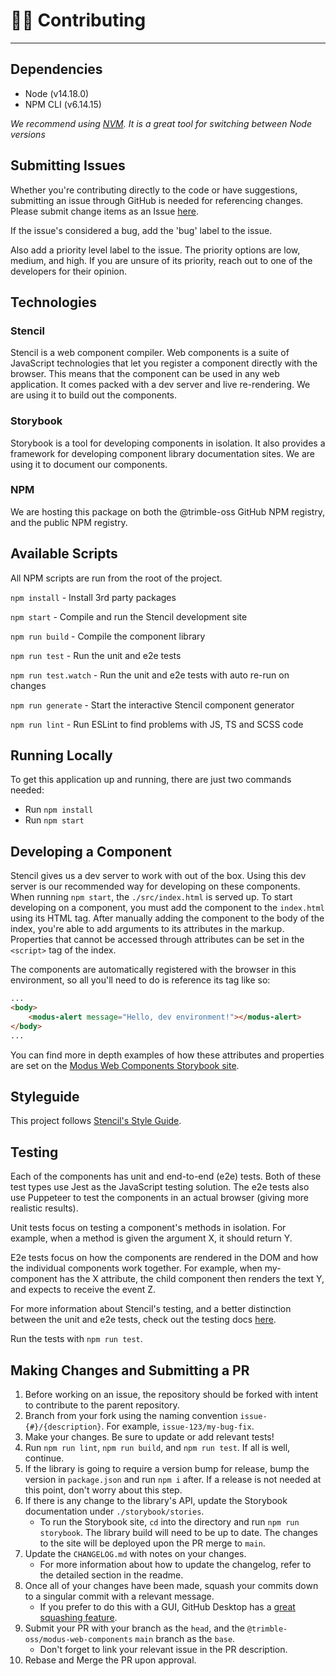 # 🔨👷 Contributing

---

## Dependencies

- Node (v14.18.0)
- NPM CLI (v6.14.15)

*We recommend using [NVM](https://github.com/nvm-sh/nvm). It is a great tool for switching between Node versions*

## Submitting Issues

Whether you're contributing directly to the code or have suggestions, submitting an issue through GitHub is needed
for referencing changes. Please submit change items as an Issue [here](https://github.com/trimble-oss/modus-web-components/issues).

If the issue's considered a bug, add the 'bug' label to the issue.

Also add a priority level label to the issue. The priority options are low, medium, and high.
If you are unsure of its priority, reach out to one of the developers for their opinion.

## Technologies

### Stencil

Stencil is a web component compiler. Web components is a suite of JavaScript technologies that let you register a component
directly with the browser. This means that the component can be used in any web application. It comes packed with a dev server
and live re-rendering. We are using it to build out the components.

### Storybook

Storybook is a tool for developing components in isolation. It also provides a framework for developing component library
documentation sites. We are using it to document our components.

### NPM

We are hosting this package on both the @trimble-oss GitHub NPM registry, and the public NPM registry.

## Available Scripts

All NPM scripts are run from the root of the project.

`npm install` - Install 3rd party packages

`npm start` - Compile and run the Stencil development site

`npm run build` - Compile the component library

`npm run test` - Run the unit and e2e tests

`npm run test.watch` - Run the unit and e2e tests with auto re-run on changes

`npm run generate` - Start the interactive Stencil component generator

`npm run lint` - Run ESLint to find problems with JS, TS and SCSS code

## Running Locally

To get this application up and running, there are just two commands needed:
- Run `npm install`
- Run `npm start`

## Developing a Component

Stencil gives us a dev server to work with out of the box. Using this dev server is our recommended way for developing on these components.
When running `npm start`, the `./src/index.html` is served up.
To start developing on a component, you must add the component to the `index.html` using its HTML tag. After manually adding the component to the body
of the index, you're able to add arguments to its attributes in the markup. Properties that cannot be accessed through attributes can be set in the `<script>` tag of
the index.

The components are automatically registered with the browser in this environment, so all you'll need to do is reference its tag like so:
```html
...
<body>
    <modus-alert message="Hello, dev environment!"></modus-alert>
</body>
...
```
You can find more in depth examples of how these attributes and properties are set on the [Modus Web Components Storybook site](https://modus-web-components.trimble.com/?path=/docs/introduction-getting-started--page).


## Styleguide

This project follows [Stencil's Style Guide](https://stenciljs.com/docs/style-guide).

## Testing

Each of the components has unit and end-to-end (e2e) tests. Both of these test types use Jest as the JavaScript testing solution. The e2e tests also use Puppeteer to test the
components in an actual browser (giving more realistic results).

Unit tests focus on testing a component's methods in isolation. For example, when a method is given the argument X, it should return Y.

E2e tests focus on how the components are rendered in the DOM and how the individual components work together. For example, when my-component has the X attribute, the child component then renders the text Y, and expects to receive the event Z.

For more information about Stencil's testing, and a better distinction between the unit and e2e tests, check out the testing docs [here](https://stenciljs.com/docs/testing-overview).

Run the tests with `npm run test`.

## Making Changes and Submitting a PR

1. Before working on an issue, the repository should be forked with intent to contribute to the parent repository.
2. Branch from your fork using the naming convention `issue-{#}/{description}`. For example, `issue-123/my-bug-fix`.
3. Make your changes. Be sure to update or add relevant tests!
4. Run `npm run lint`, `npm run build`, and `npm run test`. If all is well, continue.
5. If the library is going to require a version bump for release, bump the version in `package.json` and run `npm i` after. If a release is not needed at this point, don't worry about this step.
6. If there is any change to the library's API, update the Storybook documentation under `./storybook/stories`.
    - To run the Storybook site, `cd` into the directory and run `npm run storybook`. The library build will need to be up to date. The changes to the site will be deployed upon the PR merge to `main`.
7. Update the `CHANGELOG.md` with notes on your changes.
    - For more information about how to update the changelog, refer to the detailed section in the readme.
8. Once all of your changes have been made, squash your commits down to a singular commit with a relevant message.
    - If you prefer to do this with a GUI, GitHub Desktop has a [great squashing feature](https://docs.github.com/en/desktop/contributing-and-collaborating-using-github-desktop/managing-commits/squashing-commits).
9. Submit your PR with your branch as the `head`, and the `@trimble-oss/modus-web-components` `main` branch as the `base`.
    - Don't forget to link your relevant issue in the PR description.
10. Rebase and Merge the PR upon approval.
